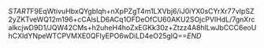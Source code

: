 $START$F9EqWtivuHbxQYgblqh+nXpPZgT4m1LXVbj6/iJ0iYX0sCYrXr77vIpSZ2yZKTveWQ12m196+cCAlsLD6ACq1OFDeOfCU60AKU2SOjcPVIHdL/7gnXrcaIkcjwD9D1/JQW42CMs+h2uheH4hoZxEGKk30z+Ztzz4A8hlLwJbCCC6eoUhCXldYNpeWTCPVMXE0QFlyEPO6wDiLD4eO25glQ==$END$